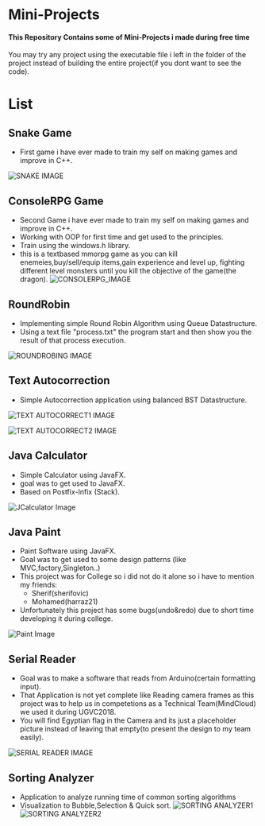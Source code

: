 # Mini-Projects
#### This Repository Contains some of Mini-Projects i made during free time 
You may try any project using the executable file i left in the folder of the project instead of building the entire project(if you dont want to see the code).
# List
## Snake Game
   - First game i have ever made to train my self on making games and improve in C++.
   
   ![SNAKE IMAGE](https://github.com/BlueLort/Mini-Projects/blob/master/Projects%20images/Snake.png)
## ConsoleRPG Game
   - Second Game i have ever made to train my self on making games and improve in C++.
   - Working with OOP for first time and get used to the principles.
   - Train using the windows.h library.
   - this is a textbased mmorpg game as you can kill enemeies,buy/sell/equip items,gain experience and level up, fighting different level monsters until you kill the objective of the game(the dragon).
   ![CONSOLERPG_IMAGE](https://github.com/BlueLort/Mini-Projects/blob/master/Projects%20images/ConsoleRPG.png)
## RoundRobin
   - Implementing simple Round Robin Algorithm using Queue Datastructure.
   - Using a text file "process.txt" the program start and then show you the result of that process execution.
   
   ![ROUNDROBING IMAGE](https://github.com/BlueLort/Mini-Projects/blob/master/Projects%20images/RoundRobin.png)
## Text Autocorrection
   - Simple Autocorrection application using balanced BST Datastructure.
   
   ![TEXT AUTOCORRECT1 IMAGE](https://github.com/BlueLort/Mini-Projects/blob/master/Projects%20images/Autocorrect1.png)
   
   ![TEXT AUTOCORRECT2 IMAGE](https://github.com/BlueLort/Mini-Projects/blob/master/Projects%20images/Autocorrect2.png)
## Java Calculator
   - Simple Calculator using JavaFX.
   - goal was to get used to JavaFX.
   - Based on Postfix-Infix (Stack).
   
   ![JCalculator Image](https://github.com/BlueLort/Mini-Projects/blob/master/Projects%20images/Java%20Calculator.png)
## Java Paint
   - Paint Software using JavaFX.
   - Goal was to get used to some design patterns (like MVC,factory,Singleton..)
   - This project was for College so i did not do it alone so i have to mention my friends: 
     - Sherif(sherifovic)
     - Mohamed(harraz21)
   - Unfortunately this project has some bugs(undo&redo) due to short time developing it during college.
   
   ![Paint Image](https://github.com/BlueLort/Mini-Projects/blob/master/Projects%20images/Java%20Paint.png)
## Serial Reader
   - Goal was to make a software that reads from Arduino(certain formatting input).
   - That Application is not yet complete like Reading camera frames as this project was to help us in competetions as a Technical Team(MindCloud) we used it during UGVC2018.
   - You will find Egyptian flag in the Camera and its just a placeholder picture instead of leaving that empty(to present the design to my team easily).
   
   ![SERIAL READER IMAGE](https://github.com/BlueLort/Mini-Projects/blob/master/Projects%20images/mindcloud%20Serial%20Reader.png)
   
 ## Sorting Analyzer
   - Application to analyze running time of common sorting algorithms
   - Visualization to Bubble,Selection & Quick sort.
   ![SORTING ANALYZER1](https://github.com/BlueLort/Mini-Projects/blob/master/Projects%20images/Sorting%20Analyzer%201.PNG)
   ![SORTING ANALYZER2](https://github.com/BlueLort/Mini-Projects/blob/master/Projects%20images/Sorting%20Analyzer%202.PNG)
 #
 ####
